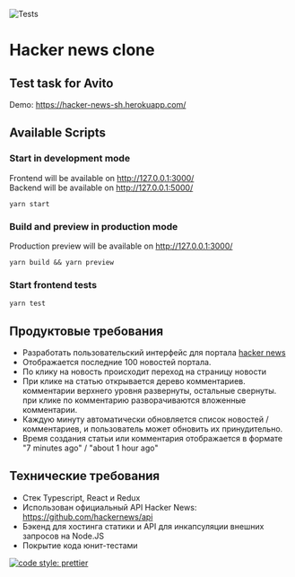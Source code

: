 ![Tests](https://github.com/shyamrupadas/hacker-news/actions/workflows/main.yml/badge.svg)

# Hacker news clone

## Test task for Avito

Demo: https://hacker-news-sh.herokuapp.com/

## Available Scripts

### Start in development mode

Frontend will be available on http://127.0.0.1:3000/ <br />
Backend will be available on http://127.0.0.1:5000/

```
yarn start
```

### Build and preview in production mode

Production preview will be available on http://127.0.0.1:3000/

```
yarn build && yarn preview
```

### Start frontend tests

```
yarn test
```

## Продуктовые требования 

- Разработать пользовательский интерфейс для портала [hacker news](https://news.ycombinator.com/) 
- Отображается последние 100 новостей портала.
- По клику на новость происходит переход на страницу новости
- При клике на статью открывается дерево комментариев.
комментарии верхнего уровня развернуты, остальные свернуты.
при клике по комментарию разворачиваются вложенные комментарии.
- Каждую минуту автоматически обновляется список новостей / комментариев,
и пользователь может обновить их принудительно.
- Время создания статьи или комментария отображается в формате "7 minutes ago" / "about 1 hour ago"

## Технические требования
- Стек Typescript, React и Redux
- Использован официальный API Hacker News: https://github.com/hackernews/api
- Бэкенд для хостинга статики и API для инкапсуляции внешних запросов на Node.JS
- Покрытие кода юнит-тестами

[![code style: prettier](https://img.shields.io/badge/code_style-prettier-ff69b4.svg?style=flat-square)](https://github.com/prettier/prettier)
